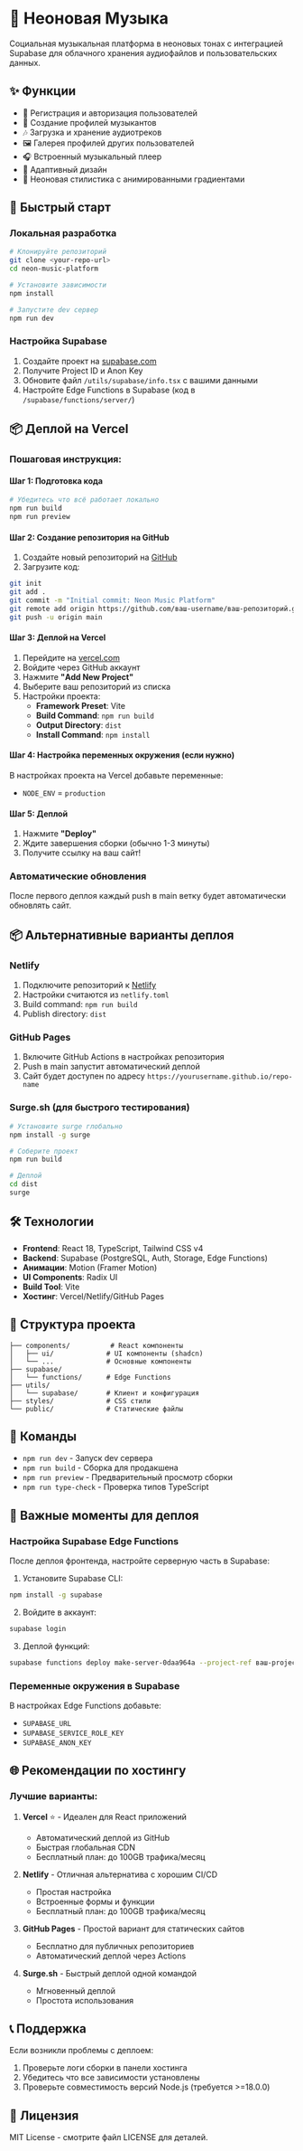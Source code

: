 # 🎵 Неоновая Музыка

Социальная музыкальная платформа в неоновых тонах с интеграцией Supabase для облачного хранения аудиофайлов и пользовательских данных.

## ✨ Функции

- 🔐 Регистрация и авторизация пользователей
- 👥 Создание профилей музыкантов
- 🎶 Загрузка и хранение аудиотреков
- 🖼️ Галерея профилей других пользователей
- 🎧 Встроенный музыкальный плеер
- 📱 Адаптивный дизайн
- 🌈 Неоновая стилистика с анимированными градиентами

## 🚀 Быстрый старт

### Локальная разработка

```bash
# Клонируйте репозиторий
git clone <your-repo-url>
cd neon-music-platform

# Установите зависимости
npm install

# Запустите dev сервер
npm run dev
```

### Настройка Supabase

1. Создайте проект на [supabase.com](https://supabase.com)
2. Получите Project ID и Anon Key
3. Обновите файл `/utils/supabase/info.tsx` с вашими данными
4. Настройте Edge Functions в Supabase (код в `/supabase/functions/server/`)

## 📦 Деплой на Vercel

### Пошаговая инструкция:

#### Шаг 1: Подготовка кода
```bash
# Убедитесь что всё работает локально
npm run build
npm run preview
```

#### Шаг 2: Создание репозитория на GitHub
1. Создайте новый репозиторий на [GitHub](https://github.com)
2. Загрузите код:
```bash
git init
git add .
git commit -m "Initial commit: Neon Music Platform"
git remote add origin https://github.com/ваш-username/ваш-репозиторий.git
git push -u origin main
```

#### Шаг 3: Деплой на Vercel
1. Перейдите на [vercel.com](https://vercel.com)
2. Войдите через GitHub аккаунт
3. Нажмите **"Add New Project"**
4. Выберите ваш репозиторий из списка
5. Настройки проекта:
   - **Framework Preset**: Vite
   - **Build Command**: `npm run build`
   - **Output Directory**: `dist`
   - **Install Command**: `npm install`

#### Шаг 4: Настройка переменных окружения (если нужно)
В настройках проекта на Vercel добавьте переменные:
- `NODE_ENV` = `production`

#### Шаг 5: Деплой
1. Нажмите **"Deploy"**
2. Ждите завершения сборки (обычно 1-3 минуты)
3. Получите ссылку на ваш сайт!

### Автоматические обновления
После первого деплоя каждый push в main ветку будет автоматически обновлять сайт.

## 📦 Альтернативные варианты деплоя

### Netlify

1. Подключите репозиторий к [Netlify](https://netlify.com)
2. Настройки считаются из `netlify.toml`
3. Build command: `npm run build`
4. Publish directory: `dist`

### GitHub Pages

1. Включите GitHub Actions в настройках репозитория
2. Push в main запустит автоматический деплой
3. Сайт будет доступен по адресу `https://yourusername.github.io/repo-name`

### Surge.sh (для быстрого тестирования)

```bash
# Установите surge глобально
npm install -g surge

# Соберите проект
npm run build

# Деплой
cd dist
surge
```

## 🛠️ Технологии

- **Frontend**: React 18, TypeScript, Tailwind CSS v4
- **Backend**: Supabase (PostgreSQL, Auth, Storage, Edge Functions)
- **Анимации**: Motion (Framer Motion)
- **UI Components**: Radix UI
- **Build Tool**: Vite
- **Хостинг**: Vercel/Netlify/GitHub Pages

## 📁 Структура проекта

```
├── components/          # React компоненты
│   ├── ui/             # UI компоненты (shadcn)
│   └── ...             # Основные компоненты
├── supabase/
│   └── functions/      # Edge Functions
├── utils/
│   └── supabase/       # Клиент и конфигурация
├── styles/             # CSS стили
└── public/             # Статические файлы
```

## 🔧 Команды

- `npm run dev` - Запуск dev сервера
- `npm run build` - Сборка для продакшена
- `npm run preview` - Предварительный просмотр сборки
- `npm run type-check` - Проверка типов TypeScript

## 🚨 Важные моменты для деплоя

### Настройка Supabase Edge Functions
После деплоя фронтенда, настройте серверную часть в Supabase:

1. Установите Supabase CLI:
```bash
npm install -g supabase
```

2. Войдите в аккаунт:
```bash
supabase login
```

3. Деплой функций:
```bash
supabase functions deploy make-server-0daa964a --project-ref ваш-project-id
```

### Переменные окружения в Supabase
В настройках Edge Functions добавьте:
- `SUPABASE_URL`
- `SUPABASE_SERVICE_ROLE_KEY`
- `SUPABASE_ANON_KEY`

## 🌐 Рекомендации по хостингу

### Лучшие варианты:

1. **Vercel** ⭐ - Идеален для React приложений
   - Автоматический деплой из GitHub
   - Быстрая глобальная CDN
   - Бесплатный план: до 100GB трафика/месяц

2. **Netlify** - Отличная альтернатива с хорошим CI/CD
   - Простая настройка
   - Встроенные формы и функции
   - Бесплатный план: до 100GB трафика/месяц

3. **GitHub Pages** - Простой вариант для статических сайтов
   - Бесплатно для публичных репозиториев
   - Автоматический деплой через Actions

4. **Surge.sh** - Быстрый деплой одной командой
   - Мгновенный деплой
   - Простота использования

## 📞 Поддержка

Если возникли проблемы с деплоем:
1. Проверьте логи сборки в панели хостинга
2. Убедитесь что все зависимости установлены
3. Проверьте совместимость версий Node.js (требуется >=18.0.0)

## 📝 Лицензия

MIT License - смотрите файл LICENSE для деталей.